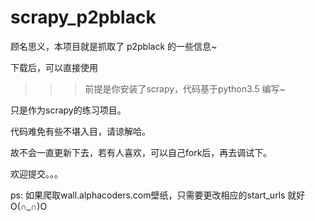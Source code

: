 # scrapy_p2pblack

顾名思义，本项目就是抓取了 p2pblack 的一些信息~

下载后，可以直接使用

>>> 前提是你安装了scrapy，代码基于python3.5 编写~

只是作为scrapy的练习项目。

代码难免有些不堪入目，请谅解哈。

故不会一直更新下去，若有人喜欢，可以自己fork后，再去调试下。

欢迎提交。。。

ps: 如果爬取wall.alphacoders.com壁纸，只需要更改相应的start_urls 就好 O(∩_∩)O

